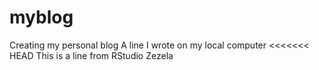 # myblog
Creating my personal blog
A line I wrote on my local computer
<<<<<<< HEAD
This is a line from RStudio
Zezela
